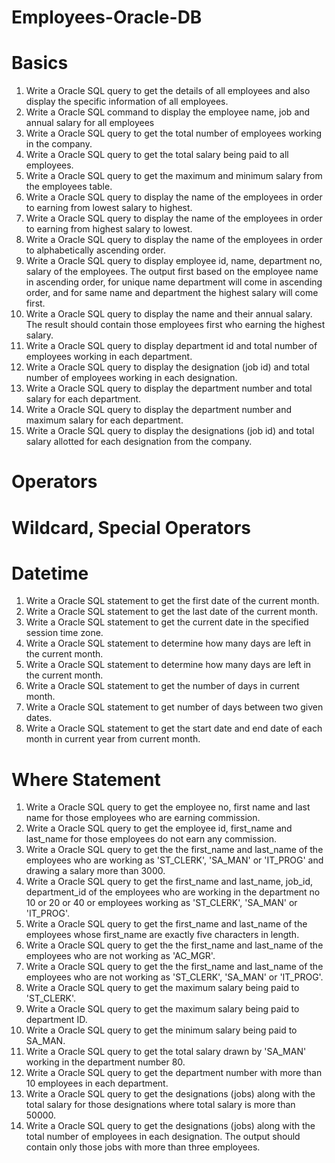 # Employees-Oracle-DB

# Basics

1. Write a Oracle SQL query to get the details of all employees and also display the specific information of all employees.
2. Write a Oracle SQL command to display the employee name, job and annual salary for all employees
3. Write a Oracle SQL query to get the total number of employees working in the company.
4. Write a Oracle SQL query to get the total salary being paid to all employees.
5. Write a Oracle SQL query to get the maximum and minimum salary from the employees table.
6. Write a Oracle SQL query to display the name of the employees in order to earning from lowest salary to highest.
7. Write a Oracle SQL query to display the name of the employees in order to earning from highest salary to lowest.
8. Write a Oracle SQL query to display the name of the employees in order to alphabetically ascending order.
9. Write a Oracle SQL query to display employee id, name, department no, salary of the employees. The output first based on the employee name in ascending order, for unique name department will come in ascending order, and for same name and department the highest salary will come first.
10. Write a Oracle SQL query to display the name and their annual salary. The result should contain those employees first who earning the highest salary.
11. Write a Oracle SQL query to display department id and total number of employees working in each department.
12. Write a Oracle SQL query to display the designation (job id) and total number of employees working in each designation.
13. Write a Oracle SQL query to display the department number and total salary for each department.
14. Write a Oracle SQL query to display the department number and maximum salary for each department.
15. Write a Oracle SQL query to display the designations (job id) and total salary allotted for each designation from the company.

# Operators

# Wildcard, Special Operators

# Datetime

1. Write a Oracle SQL statement to get the first date of the current month.
2. Write a Oracle SQL statement to get the last date of the current month.
3. Write a Oracle SQL statement to get the current date in the specified session time zone.
4. Write a Oracle SQL statement to determine how many days are left in the current month.
5. Write a Oracle SQL statement to determine how many days are left in the current month.
6. Write a Oracle SQL statement to get the number of days in current month.
7. Write a Oracle SQL statement to get number of days between two given dates.
8. Write a Oracle SQL statement to get the start date and end date of each month in current year from current month.

# Where Statement

1. Write a Oracle SQL query to get the employee no, first name and last name for those employees who are earning commission.
2. Write a Oracle SQL query to get the employee id, first_name and last_name for those employees do not earn any commission.
3. Write a Oracle SQL query to get the the first_name and last_name of the employees who are working as 'ST_CLERK', 'SA_MAN' or 'IT_PROG' and drawing a salary more than 3000.
4. Write a Oracle SQL query to get the first_name and last_name, job_id, department_id of the employees who are working in the department no 10 or 20 or 40 or employees working as 'ST_CLERK', 'SA_MAN' or 'IT_PROG'.
5.  Write a Oracle SQL query to get the first_name and last_name of the employees whose first_name are exactly five characters in length.
6.  Write a Oracle SQL query to get the the first_name and last_name of the employees who are not working as 'AC_MGR'.
7.  Write a Oracle SQL query to get the the first_name and last_name of the employees who are not working as 'ST_CLERK', 'SA_MAN' or 'IT_PROG'.
8.  Write a Oracle SQL query to get the maximum salary being paid to 'ST_CLERK'.
9.  Write a Oracle SQL query to get the maximum salary being paid to department ID.
10. Write a Oracle SQL query to get the minimum salary being paid to SA_MAN.
11. Write a Oracle SQL query to get the total salary drawn by 'SA_MAN' working in the department number 80.
12. Write a Oracle SQL query to get the department number with more than 10 employees in each department.
13. Write a Oracle SQL query to get the designations (jobs) along with the total salary for those designations where total salary is more than 50000.
14.  Write a Oracle SQL query to get the designations (jobs) along with the total number of employees in each designation. The output should contain only those jobs with more than three employees.
